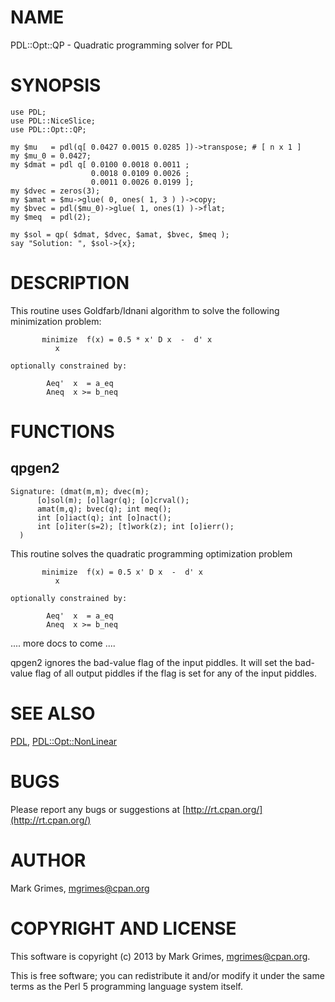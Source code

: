 # NAME

PDL::Opt::QP - Quadratic programming solver for PDL

# SYNOPSIS

    use PDL;
    use PDL::NiceSlice;
    use PDL::Opt::QP;

    my $mu   = pdl(q[ 0.0427 0.0015 0.0285 ])->transpose; # [ n x 1 ]
    my $mu_0 = 0.0427;
    my $dmat = pdl q[ 0.0100 0.0018 0.0011 ;
                      0.0018 0.0109 0.0026 ;
                      0.0011 0.0026 0.0199 ];
    my $dvec = zeros(3);
    my $amat = $mu->glue( 0, ones( 1, 3 ) )->copy;
    my $bvec = pdl($mu_0)->glue( 1, ones(1) )->flat;
    my $meq  = pdl(2);

    my $sol = qp( $dmat, $dvec, $amat, $bvec, $meq );
    say "Solution: ", $sol->{x};

# DESCRIPTION

This routine uses Goldfarb/Idnani algorithm to solve the
following minimization problem:

           minimize  f(x) = 0.5 * x' D x  -  d' x
              x

    optionally constrained by:

            Aeq'  x  = a_eq
            Aneq  x >= b_neq

# FUNCTIONS





## qpgen2

    Signature: (dmat(m,m); dvec(m);
          [o]sol(m); [o]lagr(q); [o]crval();
          amat(m,q); bvec(q); int meq();
          int [o]iact(q); int [o]nact();
          int [o]iter(s=2); [t]work(z); int [o]ierr();
      )





This routine solves the quadratic programming optimization problem

           minimize  f(x) = 0.5 x' D x  -  d' x
              x

    optionally constrained by:

            Aeq'  x  = a_eq
            Aneq  x >= b_neq



.... more docs to come ....



qpgen2 ignores the bad-value flag of the input piddles.
It will set the bad-value flag of all output piddles if the flag is set for any of the input piddles.



# SEE ALSO

[PDL](http://search.cpan.org/perldoc?PDL), [PDL::Opt::NonLinear](http://search.cpan.org/perldoc?PDL::Opt::NonLinear)

# BUGS

Please report any bugs or suggestions at [http://rt.cpan.org/](http://rt.cpan.org/)

# AUTHOR

Mark Grimes, <mgrimes@cpan.org>

# COPYRIGHT AND LICENSE

This software is copyright (c) 2013 by Mark Grimes, <mgrimes@cpan.org>.

This is free software; you can redistribute it and/or modify it under
the same terms as the Perl 5 programming language system itself.
